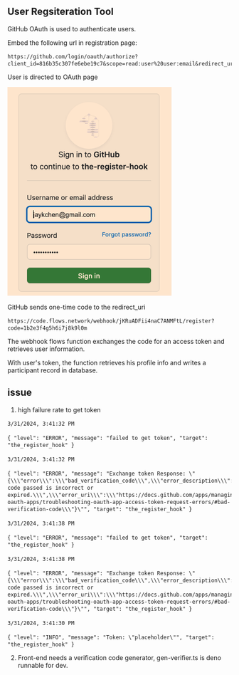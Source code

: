 ## User Regsiteration Tool

GitHub OAuth is used to authenticate users. 

Embed the following url in registration page:
```
https://github.com/login/oauth/authorize?client_id=816b35c307fe6ebe19c7&scope=read:user%20user:email&redirect_uri=https://code.flows.network/webhook/jKRuADFii4naC7ANMFtL/register&state=9fb5be81d17be7ab04b5c77d7bbd754d7b1f6e8a5844775356d56e189bbdda54
```


User is directed to OAuth page

![OAuth](GitHub-OAuth.png)



GitHub sends one-time code to the redirect_uri
```
https://code.flows.network/webhook/jKRuADFii4naC7ANMFtL/register?code=1b2e3f4g5h6i7j8k9l0m
```

The webhook flows function exchanges the code for an access token and retrieves user information.

With user's token, the function retrieves his profile info and writes a participant record in database.

## issue

1. high failure rate to get token

```
3/31/2024, 3:41:32 PM

{ "level": "ERROR", "message": "failed to get token", "target": "the_register_hook" }

3/31/2024, 3:41:32 PM

{ "level": "ERROR", "message": "Exchange token Response: \"{\\\"error\\\":\\\"bad_verification_code\\\",\\\"error_description\\\":\\\"The code passed is incorrect or expired.\\\",\\\"error_uri\\\":\\\"https://docs.github.com/apps/managing-oauth-apps/troubleshooting-oauth-app-access-token-request-errors/#bad-verification-code\\\"}\"", "target": "the_register_hook" }

3/31/2024, 3:41:38 PM

{ "level": "ERROR", "message": "failed to get token", "target": "the_register_hook" }

3/31/2024, 3:41:38 PM

{ "level": "ERROR", "message": "Exchange token Response: \"{\\\"error\\\":\\\"bad_verification_code\\\",\\\"error_description\\\":\\\"The code passed is incorrect or expired.\\\",\\\"error_uri\\\":\\\"https://docs.github.com/apps/managing-oauth-apps/troubleshooting-oauth-app-access-token-request-errors/#bad-verification-code\\\"}\"", "target": "the_register_hook" }

3/31/2024, 3:41:30 PM

{ "level": "INFO", "message": "Token: \"placeholder\"", "target": "the_register_hook" }

```

2. Front-end needs a verification code generator, gen-verifier.ts is deno runnable for dev.
